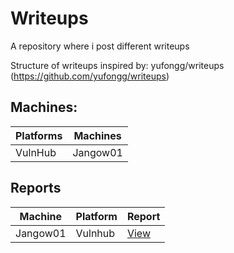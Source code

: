 # Writeups

A repository where i post different writeups

Structure of writeups inspired by: yufongg/writeups (https://github.com/yufongg/writeups)


## Machines:

| Platforms | Machines |
|-----------|----------|
| VulnHub | Jangow01 |


## Reports

| Machine | Platform | Report    |
|-----------|----------|----------|
| Jangow01 | Vulnhub | [View](Vulnhub/Jangow01/Jangow01.md)  |
